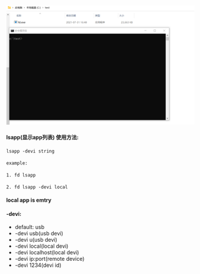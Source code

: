 ![](../gif/lsapp.webp)

#### lsapp(显示app列表) 使用方法:
````
lsapp -devi string

example:

1. fd lsapp

2. fd lsapp -devi local
````

#### local app is emtry

#### -devi:
- default: usb
- -devi usb(usb devi)
- -devi u(usb devi)
- -devi local(local devi)
- -devi localhost(local devi)
- -devi ip:port(remote device)
- -devi 1234(devi id)